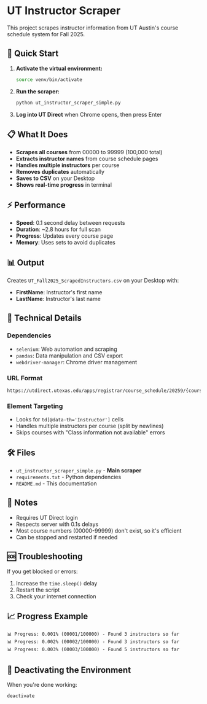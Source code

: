 # UT Instructor Scraper

This project scrapes instructor information from UT Austin's course schedule system for Fall 2025.

## 🚀 **Quick Start**

1. **Activate the virtual environment:**
   ```bash
   source venv/bin/activate
   ```

2. **Run the scraper:**
   ```bash
   python ut_instructor_scraper_simple.py
   ```

3. **Log into UT Direct** when Chrome opens, then press Enter

## 📋 **What It Does**

- **Scrapes all courses** from 00000 to 99999 (100,000 total)
- **Extracts instructor names** from course schedule pages
- **Handles multiple instructors** per course
- **Removes duplicates** automatically
- **Saves to CSV** on your Desktop
- **Shows real-time progress** in terminal

## ⚡ **Performance**

- **Speed**: 0.1 second delay between requests
- **Duration**: ~2.8 hours for full scan
- **Progress**: Updates every course page
- **Memory**: Uses sets to avoid duplicates

## 📊 **Output**

Creates `UT_Fall2025_ScrapedInstructors.csv` on your Desktop with:
- **FirstName**: Instructor's first name
- **LastName**: Instructor's last name

## 🔧 **Technical Details**

### Dependencies
- `selenium`: Web automation and scraping
- `pandas`: Data manipulation and CSV export
- `webdriver-manager`: Chrome driver management

### URL Format
```
https://utdirect.utexas.edu/apps/registrar/course_schedule/20259/{course_number}/
```

### Element Targeting
- Looks for `td[@data-th='Instructor']` cells
- Handles multiple instructors per course (split by newlines)
- Skips courses with "Class information not available" errors

## 🛠 **Files**

- `ut_instructor_scraper_simple.py` - **Main scraper**
- `requirements.txt` - Python dependencies
- `README.md` - This documentation

## 🚨 **Notes**

- Requires UT Direct login
- Respects server with 0.1s delays
- Most course numbers (00000-99999) don't exist, so it's efficient
- Can be stopped and restarted if needed

## 🆘 **Troubleshooting**

If you get blocked or errors:
1. Increase the `time.sleep()` delay
2. Restart the script
3. Check your internet connection

## 📈 **Progress Example**

```
📊 Progress: 0.001% (00001/100000) - Found 3 instructors so far
📊 Progress: 0.002% (00002/100000) - Found 3 instructors so far
📊 Progress: 0.003% (00003/100000) - Found 5 instructors so far
```

## 🎯 **Deactivating the Environment**

When you're done working:
```bash
deactivate
```

